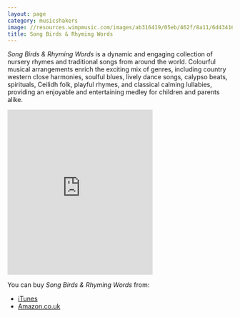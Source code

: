 ```yaml
---
layout: page
category: musicshakers
image: //resources.wimpmusic.com/images/ab316419/05eb/462f/8a11/6d43416e4e90/1280x1280.jpg
title: Song Birds & Rhyming Words
---
```


*Song Birds & Rhyming Words* is a dynamic and engaging collection of nursery rhymes and traditional songs from around the world. Colourful musical arrangements enrich the exciting mix of genres, including country western close harmonies, soulful blues, lively dance songs, calypso beats, spirituals, Ceilidh folk, playful rhymes, and classical calming lullabies, providing an enjoyable and entertaining medley for children and parents alike.

<iframe src="https://widgets.itunes.apple.com/widget.html?c=gb&brc=FFFFFF&blc=FFFFFF&trc=FFFFFF&tlc=FFFFFF&d=&t=&m=music&e=album&w=325&h=370&ids=420573626&wt=discovery&partnerId=&affiliate_id=&at=&ct=" frameborder="0" style="overflow-x:hidden;overflow-y:hidden;width:325px;height: 370px;border:0px"></iframe>

You can buy *Song Birds & Rhyming Words* from:

- [iTunes](https://itunes.apple.com/gb/album/song-birds-rhyming-words/id420573626)
- [Amazon.co.uk](http://www.amazon.co.uk/Song-Birds-Rhyming-Words/dp/B005FG24NK)